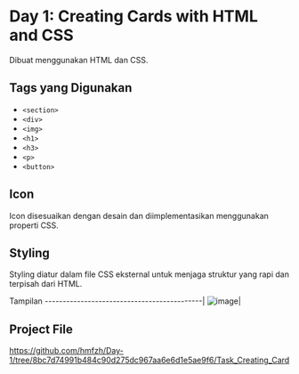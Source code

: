 # Day 1: Creating Cards with HTML and CSS

Dibuat menggunakan HTML dan CSS.

## Tags yang Digunakan
- `<section>`
- `<div>`
- `<img>`
- `<h1>`
- `<h3>`
- `<p>`
- `<button>`

## Icon
Icon disesuaikan dengan desain dan diimplementasikan menggunakan properti CSS.

## Styling
Styling diatur dalam file CSS eksternal untuk menjaga struktur yang rapi dan terpisah dari HTML.


Tampilan 
--------------------------------------------|
![image](https://github.com/user-attachments/assets/7107f6df-b4be-4b9c-8f00-9d6be3118d0c)|

## Project File
https://github.com/hmfzh/Day-1/tree/8bc7d74991b484c90d275dc967aa6e6d1e5ae9f6/Task_Creating_Card
